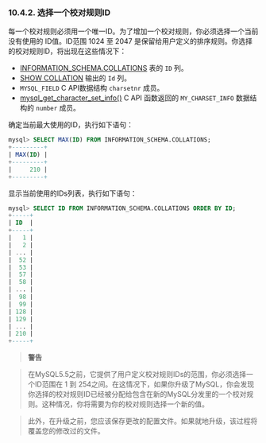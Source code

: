 ### 10.4.2. 选择一个校对规则ID

每一个校对规则必须用一个唯一ID。为了增加一个校对规则，你必须选择一个当前没有使用的 ID值。ID范围 1024 至 2047 是保留给用户定义的排序规则。你选择的校对规则ID，将出现在这些情况下：

* [INFORMATION_SCHEMA.COLLATIONS]() 表的 `ID` 列。
* [SHOW COLLATION]() 输出的 `Id` 列。
* `MYSQL_FIELD` C API数据结构 `charsetnr` 成员。
* [mysql_get_character_set_info()]() C API 函数返回的 `MY_CHARSET_INFO` 数据结构的 `number` 成员。

确定当前最大使用的ID，执行如下语句：

```sql
mysql> SELECT MAX(ID) FROM INFORMATION_SCHEMA.COLLATIONS;
+---------+
| MAX(ID) |
+---------+
|     210 |
+---------+
```

显示当前使用的IDs列表，执行如下语句：

```sql
mysql> SELECT ID FROM INFORMATION_SCHEMA.COLLATIONS ORDER BY ID;
+-----+
| ID  |
+-----+
|   1 |
|   2 |
| ... |
|  52 |
|  53 |
|  57 |
|  58 |
| ... |
|  98 |
|  99 |
| 128 |
| 129 |
| ... |
| 210 |
+-----+

```


> **警告**

> 在MySQL5.5之前，它提供了用户定义校对规则IDs的范围，你必须选择一个ID范围在 1 到 254之间。在这情况下，如果你升级了MySQL，你会发现你选择的校对规则ID已经被分配给包含在新的MySQL分发里的一个校对规则。这种情况，你将需要为你的校对规则选择一个新的值。

> 此外，在升级之前，您应该保存更改的配置文件。如果就地升级，该过程将覆盖您的修改过的文件。
